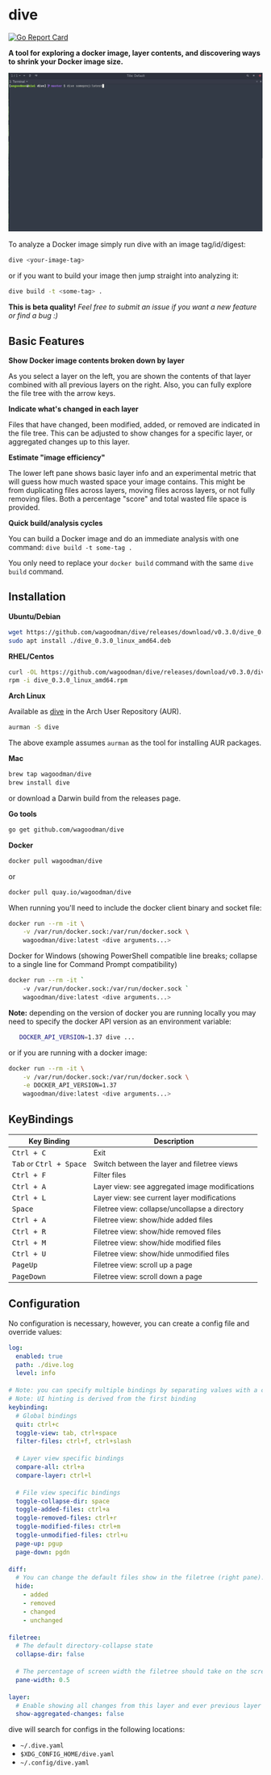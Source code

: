 # dive
[![Go Report Card](https://goreportcard.com/badge/github.com/wagoodman/dive)](https://goreportcard.com/report/github.com/wagoodman/dive)

**A tool for exploring a docker image, layer contents, and discovering ways to shrink your Docker image size.**

![Image](.data/demo.gif)

To analyze a Docker image simply run dive with an image tag/id/digest:
```bash
dive <your-image-tag>
```

or if you want to build your image then jump straight into analyzing it:
```bash
dive build -t <some-tag> .
```

**This is beta quality!** *Feel free to submit an issue if you want a new feature or find a bug :)*

## Basic Features

**Show Docker image contents broken down by layer**

As you select a layer on the left, you are shown the contents of that layer
combined with all previous layers on the right. Also, you can fully explore the
file tree with the arrow keys.

**Indicate what's changed in each layer**

Files that have changed, been modified, added, or removed are indicated in the
file tree. This can be adjusted to show changes for a specific layer, or
aggregated changes up to this layer.

**Estimate "image efficiency"**

The lower left pane shows basic layer info and an experimental metric that will
guess how much wasted space your image contains. This might be from duplicating
files across layers, moving files across layers, or not fully removing files.
Both a percentage "score" and total wasted file space is provided.

**Quick build/analysis cycles**

You can build a Docker image and do an immediate analysis with one command:
`dive build -t some-tag .`

You only need to replace your `docker build` command with the same `dive build`
command.


## Installation

**Ubuntu/Debian**
```bash
wget https://github.com/wagoodman/dive/releases/download/v0.3.0/dive_0.3.0_linux_amd64.deb
sudo apt install ./dive_0.3.0_linux_amd64.deb
```

**RHEL/Centos**
```bash
curl -OL https://github.com/wagoodman/dive/releases/download/v0.3.0/dive_0.3.0_linux_amd64.rpm
rpm -i dive_0.3.0_linux_amd64.rpm
```

**Arch Linux**

Available as [dive](https://aur.archlinux.org/packages/dive/) in the Arch User Repository (AUR).

```bash
aurman -S dive
```

The above example assumes `aurman` as the tool for installing AUR packages.

**Mac**
```bash
brew tap wagoodman/dive
brew install dive
```
or download a Darwin build from the releases page.

**Go tools**
```bash
go get github.com/wagoodman/dive
```

**Docker**
```bash
docker pull wagoodman/dive
```

or 

```bash
docker pull quay.io/wagoodman/dive
```

When running you'll need to include the docker client binary and socket file:
```bash
docker run --rm -it \
    -v /var/run/docker.sock:/var/run/docker.sock \
    wagoodman/dive:latest <dive arguments...>
```

Docker for Windows (showing PowerShell compatible line breaks; collapse to a single line for Command Prompt compatibility)
```bash
docker run --rm -it `
    -v /var/run/docker.sock:/var/run/docker.sock `
    wagoodman/dive:latest <dive arguments...>
```

**Note:** depending on the version of docker you are running locally you may need to specify the docker API version as an environment variable:
```bash
   DOCKER_API_VERSION=1.37 dive ...
``` 
or if you are running with a docker image:
```bash
docker run --rm -it \
    -v /var/run/docker.sock:/var/run/docker.sock \
    -e DOCKER_API_VERSION=1.37
    wagoodman/dive:latest <dive arguments...>
```

## KeyBindings

Key Binding                                | Description
-------------------------------------------|---------------------------------------------------------
<kbd>Ctrl + C</kbd>                        | Exit
<kbd>Tab</kbd> or <kbd>Ctrl + Space</kbd>  | Switch between the layer and filetree views
<kbd>Ctrl + F</kbd>                        | Filter files
<kbd>Ctrl + A</kbd>                        | Layer view: see aggregated image modifications
<kbd>Ctrl + L</kbd>                        | Layer view: see current layer modifications
<kbd>Space</kbd>                           | Filetree view: collapse/uncollapse a directory
<kbd>Ctrl + A</kbd>                        | Filetree view: show/hide added files
<kbd>Ctrl + R</kbd>                        | Filetree view: show/hide removed files
<kbd>Ctrl + M</kbd>                        | Filetree view: show/hide modified files
<kbd>Ctrl + U</kbd>                        | Filetree view: show/hide unmodified files
<kbd>PageUp</kbd>                          | Filetree view: scroll up a page
<kbd>PageDown</kbd>                        | Filetree view: scroll down a page

## Configuration

No configuration is necessary, however, you can create a config file and override values:
```yaml
log:
  enabled: true
  path: ./dive.log
  level: info

# Note: you can specify multiple bindings by separating values with a comma.
# Note: UI hinting is derived from the first binding
keybinding:
  # Global bindings
  quit: ctrl+c
  toggle-view: tab, ctrl+space
  filter-files: ctrl+f, ctrl+slash

  # Layer view specific bindings  
  compare-all: ctrl+a
  compare-layer: ctrl+l

  # File view specific bindings
  toggle-collapse-dir: space
  toggle-added-files: ctrl+a
  toggle-removed-files: ctrl+r
  toggle-modified-files: ctrl+m
  toggle-unmodified-files: ctrl+u
  page-up: pgup
  page-down: pgdn
  
diff:
  # You can change the default files show in the filetree (right pane). All diff types are shown by default. 
  hide:
    - added
    - removed
    - changed
    - unchanged

filetree:
  # The default directory-collapse state
  collapse-dir: false

  # The percentage of screen width the filetree should take on the screen (must be >0 and <1)
  pane-width: 0.5

layer:
  # Enable showing all changes from this layer and ever previous layer
  show-aggregated-changes: false

```

dive will search for configs in the following locations:
- `~/.dive.yaml`
- `$XDG_CONFIG_HOME/dive.yaml`
- `~/.config/dive.yaml`
